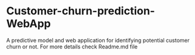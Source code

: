 # Customer-churn-prediction-WebApp
A predictive model and web application for identifying potential customer churn or not. For more details check Readme.md file
